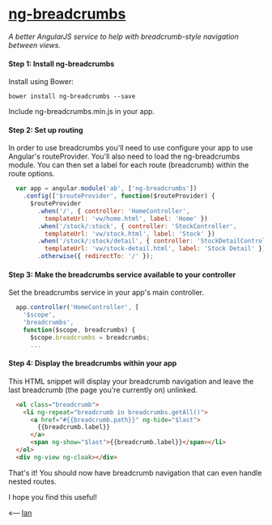 # [ng-breadcrumbs](http://ianwalter.github.io/ng-breadcrumbs/)
*A better AngularJS service to help with breadcrumb-style navigation between views.*


#### Step 1: Install ng-breadcrumbs

Install using Bower:

```
bower install ng-breadcrumbs --save
```

Include ng-breadcrumbs.min.js in your app.

#### Step 2: Set up routing

In order to use breadcrumbs you'll need to use configure your app to use Angular's routeProvider. You'll also need to 
load the ng-breadcrumbs module. You can then set a label for each route (breadcrumb) within the route options.

```javascript
  var app = angular.module('ab', ['ng-breadcrumbs'])
    .config(['$routeProvider', function($routeProvider) {
      $routeProvider
        .when('/', { controller: 'HomeController',
          templateUrl: 'vw/home.html', label: 'Home' })
        .when('/stock/:stock', { controller: 'StockController',
          templateUrl: 'vw/stock.html', label: 'Stock' })
        .when('/stock/:stock/detail', { controller: 'StockDetailController',
          templateUrl: 'vw/stock-detail.html', label: 'Stock Detail' })
        .otherwise({ redirectTo: '/' });
```


#### Step 3: Make the breadcrumbs service available to your controller

Set the breadcrumbs service in your app's main controller.

```javascript
  app.controller('HomeController', [
    '$scope',
    'breadcrumbs',
    function($scope, breadcrumbs) {
      $scope.breadcrumbs = breadcrumbs;
      ...
```


#### Step 4: Display the breadcrumbs within your app

This HTML snippet will display your breadcrumb navigation and leave the last breadcrumb (the page you're currently on)
unlinked.

```html
  <ol class="breadcrumb">
    <li ng-repeat="breadcrumb in breadcrumbs.getAll()">
      <a href="#{{breadcrumb.path}}" ng-hide="$last">
        {{breadcrumb.label}}
      </a>
      <span ng-show="$last">{{breadcrumb.label}}</span></li>
  </ol>
  <div ng-view ng-cloak></div>
```

That's it! You should now have breadcrumb navigation that can even handle nested routes.

I hope you find this useful!

«–– [Ian](http://www.iankwalter.com)
